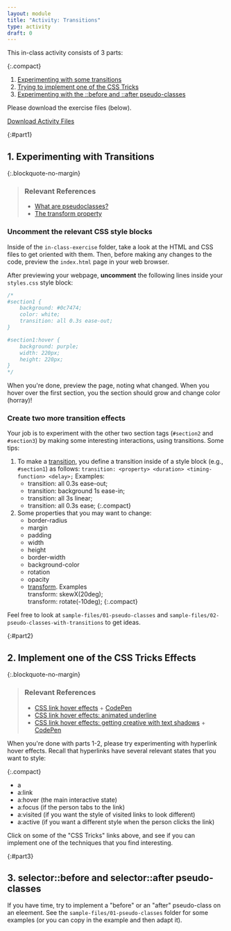 ```yaml
---
layout: module
title: "Activity: Transitions"
type: activity
draft: 0
---
```


This in-class activity consists of 3 parts:

{:.compact}
1. [Experimenting with some transitions](#part1)
2. [Trying to implement one of the CSS Tricks](#part2)
3. [Experimenting with the ::before and ::after pseudo-classes](#part3)


Please download the exercise files (below).

<a href="/spring2023/course-files/activities/transitions.zip" class="nu-button">Download Activity Files <i class="fas fa-download"></i></a>


{:#part1}
## 1. Experimenting with Transitions

{:.blockquote-no-margin}
> ### Relevant References
> * <a href="https://css-tricks.com/pseudo-class-selectors/" target="_blank">What are pseudoclasses?</a>
> * <a href="https://css-tricks.com/almanac/properties/t/transform/" target="_blank">The transform property</a>


### Uncomment the relevant CSS style blocks
Inside of the `in-class-exercise` folder, take a look at the HTML and CSS files to get oriented with them. Then, before making any changes to the code, preview the `index.html` page in your web browser.

After previewing your webpage, **uncomment** the following lines inside your `styles.css` style block:

```css
/*
#section1 {
    background: #0c7474;
    color: white;
    transition: all 0.3s ease-out;
}

#section1:hover {
    background: purple;
    width: 220px;
    height: 220px;
}
*/
```

When you're done, preview the page, noting what changed. When you hover over the first section, you the section should grow and change color (horray)! 

### Create two more transition effects

Your job is to experiment with the other two section tags (`#section2` and `#section3`) by making some interesting interactions, using transitions. Some tips:

1. To make a <a href="https://www.w3schools.com/css/css3_transitions.asp" target="_blank">transition</a>, you define a transition inside of a style block (e.g., `#section1`) as follows: `transition: <property> <duration> <timing-function> <delay>;` Examples:
    * transition: all 0.3s ease-out;
    * transition: background 1s ease-in;
    * transition: all 3s linear;
    * transition: all 0.3s ease;
    {:.compact}
2. Some properties that you may want to change:
    * border-radius
    * margin
    * padding
    * width
    * height
    * border-width
    * background-color
    * rotation
    * opacity
    * <a href="https://www.w3schools.com/css/css3_2dtransforms.asp" target="_blank">transform</a>. Examples<br>transform: skewX(20deg);<br>transform: rotate(-10deg);
    {:.compact}

Feel free to look at `sample-files/01-pseudo-classes` and `sample-files/02-pseudo-classes-with-transitions` to get ideas.

{:#part2}
## 2. Implement one of the CSS Tricks Effects

{:.blockquote-no-margin}
> ### Relevant References
> * <a href="https://css-tricks.com/css-link-hover-effects/" target="_blank">CSS link hover effects</a> + <a href="https://codepen.io/vanwars/pen/ExeNEWN?editors=0100" target="_blank">CodePen</a>
> * <a href="https://css-tricks.com/4-ways-to-animate-the-color-of-a-text-link-on-hover/" target="_blank">CSS link hover effects: animated underline</a>
> * <a href="https://css-tricks.com/cool-hover-effects-that-use-css-text-shadow/" target="_blank">CSS link hover effects: getting creative with text shadows</a> + <a href="https://codepen.io/vanwars/pen/rNZWdGM?editors=0100" target="_blank">CodePen</a>

When you're done with parts 1-2, please try experimenting with hyperlink hover effects. Recall that hyperlinks have several relevant states that you want to style:

{:.compact}
* a
* a:link
* a:hover (the main interactive state)
* a:focus (if the person tabs to the link)
* a:visited (if you want the style of visited links to look different)
* a:active (if you want a different style when the person clicks the link)

Click on some of the "CSS Tricks" links above, and see if you can implement one of the techniques that you find interesting.


{:#part3}
## 3. selector::before and selector::after pseudo-classes

If you have time, try to implement a "before" or an "after" pseudo-class on an eleement. See the `sample-files/01-pseudo-classes` folder for some examples (or you can copy in the example and then adapt it).
